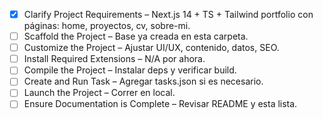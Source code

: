 <!-- Workspace checklist to drive setup and customization -->
- [x] Clarify Project Requirements – Next.js 14 + TS + Tailwind portfolio con páginas: home, proyectos, cv, sobre-mi.
- [ ] Scaffold the Project – Base ya creada en esta carpeta.
- [ ] Customize the Project – Ajustar UI/UX, contenido, datos, SEO.
- [ ] Install Required Extensions – N/A por ahora.
- [ ] Compile the Project – Instalar deps y verificar build.
- [ ] Create and Run Task – Agregar tasks.json si es necesario.
- [ ] Launch the Project – Correr en local.
- [ ] Ensure Documentation is Complete – Revisar README y esta lista.
